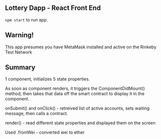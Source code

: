 ## Lottery Dapp - React Front End

`npm start` to run app. 

## Warning!
This app presumes you have MetaMask installed and active on the Rinkeby Test Network

## Summary
1 component, initializes 5 state properties. 

As soon as component renders, it triggers the ComponentDidMount() method, then takes that data off the smart contract to display it in the component. 

onSubmit() and onClick() - retreived list of active accounts, sets waiting message, then calls a contract. 

render() - read different state properties and displayed them on the screen

Used .fromWei - converted wei to ether






